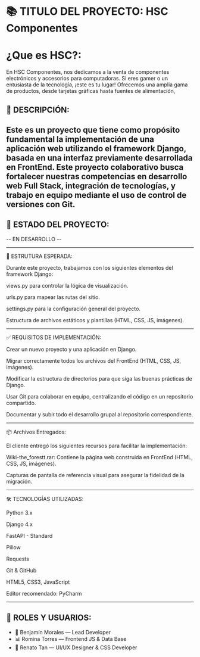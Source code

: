 # 📚 TITULO DEL PROYECTO: HSC Componentes

# ¿Que es HSC?:

En HSC Componentes, nos dedicamos a la venta de componentes electrónicos y accesorios para computadoras. Si eres gamer
o un entusiasta de la tecnología, ¡este es tu lugar! Ofrecemos una amplia gama de productos, desde tarjetas gráficas hasta fuentes de alimentación,

## 🧠 DESCRIPCIÓN: 

Este es un proyecto que tiene como propósito fundamental la implementación de una aplicación web utilizando el framework Django, 
basada en una interfaz previamente desarrollada en FrontEnd. Este proyecto colaborativo busca fortalecer nuestras competencias en
desarrollo web Full Stack, integración de tecnologías, y trabajo en equipo mediante el uso de control de versiones con Git.
---------------------------------------------------------------------------------------------------------------------------------------

## 🤝 ESTADO DEL PROYECTO:

 -- EN DESARROLLO -- 

---------------------------------------------------------------------------------------------------------------------------------------
📁 ESTRUTURA ESPERADA:

Durante este proyecto, trabajamos con los siguientes elementos del framework Django:

views.py para controlar la lógica de visualización.

urls.py para mapear las rutas del sitio.

settings.py para la configuración general del proyecto.

Estructura de archivos estáticos y plantillas (HTML, CSS, JS, imágenes).

---------------------------------------------------------------------------------------------------------------------------------------

✅ REQUISITOS DE IMPLEMENTACIÓN:

Crear un nuevo proyecto y una aplicación en Django.

Migrar correctamente todos los archivos del FrontEnd (HTML, CSS, JS, imágenes).

Modificar la estructura de directorios para que siga las buenas prácticas de Django.

Usar Git para colaborar en equipo, centralizando el código en un repositorio compartido.

Documentar y subir todo el desarrollo grupal al repositorio correspondiente.

---------------------------------------------------------------------------------------------------------------------------------------

📦 Archivos Entregados:

El cliente entregó los siguientes recursos para facilitar la implementación:

Wiki-the_forestt.rar: Contiene la página web construida en FrontEnd (HTML, CSS, JS, imágenes).

Capturas de pantalla de referencia visual para asegurar la fidelidad de la migración.

---------------------------------------------------------------------------------------------------------------------------------------

🛠️ TECNOLOGÍAS UTILIZADAS: 

Python 3.x

Django 4.x

FastAPI - Standard

Pillow

Requests

Git & GitHub

HTML5, CSS3, JavaScript

Editor recomendado: PyCharm

---------------------------------------------------------------------------------------------------------------------------------------

## 👥 ROLES Y USUARIOS:


- 🔧 Benjamín Morales — Lead Developer
- 📊 Romina Torres — Frontend JS & Data Base
- 🎨 Renato Tan — UI/UX Designer & CSS Developer